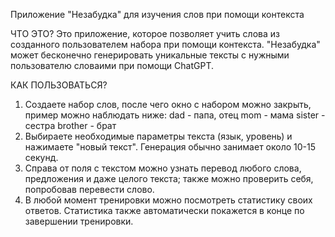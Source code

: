 Приложение "Незабудка" для изучения слов при помощи контекста

ЧТО ЭТО?
Это приложение, которое позволяет учить слова из созданного пользователем набора при помощи контекста.
"Незабудка" может бесконечно генерировать уникальные тексты с нужными пользователю словаими при помощи ChatGPT.

КАК ПОЛЬЗОВАТЬСЯ?
1. Создаете набор слов, после чего окно с набором можно закрыть, пример можно наблюдать ниже:
  dad - папа, отец
  mom - мама
  sister - сестра
  brother - брат
2. Выбираете необходимые параметры текста (язык, уровень) и нажимаете "новый текст". Генерация обычно занимает около 10-15 секунд.
3. Справа от поля с текстом можно узнать перевод любого слова, предложения и даже целого текста; также можно проверить себя, попробовав перевести слово.
4. В любой момент тренировки можно посмотреть статистику своих ответов. Статистика также автоматически покажется в конце по завершении тренировки.
